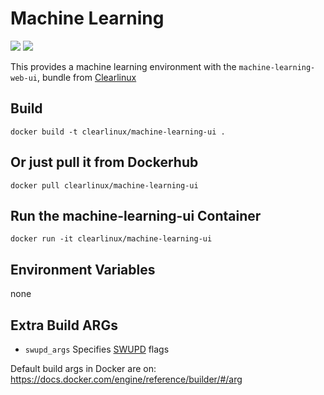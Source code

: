 Machine Learning
================
[![](https://images.microbadger.com/badges/image/clearlinux/machine-learning-ui.svg)](http://microbadger.com/images/clearlinux/machine-learning-ui "Get your own image badge on microbadger.com")
[![](https://images.microbadger.com/badges/version/clearlinux/machine-learning-ui.svg)](http://microbadger.com/images/clearlinux/machine-learning-ui "Get your own version badge on microbadger.com")

This provides a machine learning environment with the `machine-learning-web-ui`,
bundle from [Clearlinux](https://clearlinux.org/documentation/bundles_overview.html)

Build
-----
```
docker build -t clearlinux/machine-learning-ui .
```

Or just pull it from Dockerhub
------------------------------
```
docker pull clearlinux/machine-learning-ui
```

Run the machine-learning-ui Container
----------------------------------
```
docker run -it clearlinux/machine-learning-ui
```

Environment Variables
---------------------
none

Extra Build ARGs
----------------
- ``swupd_args`` Specifies [SWUPD](https://clearlinux.org/documentation/swupdate_how_to_run_the_updater.html) flags

Default build args in Docker are on: https://docs.docker.com/engine/reference/builder/#/arg
